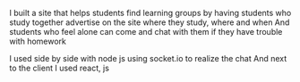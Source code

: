 I built a site that helps students find learning groups by having students who study together advertise on the site where they study, where and when
And students who feel alone can come and chat with them if they have trouble with homework

I used side by side with node js using socket.io to realize the chat
And next to the client I used react, js


